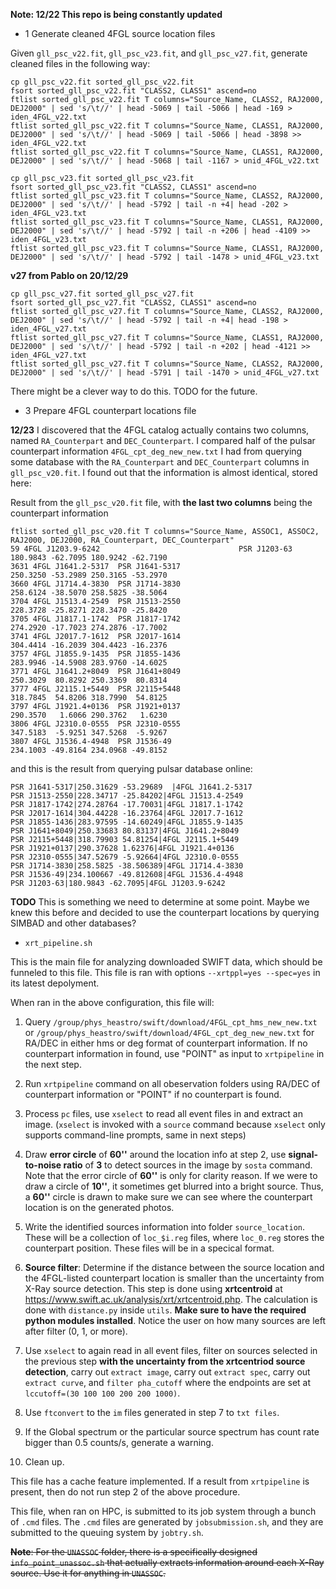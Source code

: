 **Note: 12/22 This repo is being constantly updated**

- 1 Generate cleaned 4FGL source location files

Given `gll_psc_v22.fit`, `gll_psc_v23.fit`, and `gll_psc_v27.fit`, generate cleaned files in the following way:

```
cp gll_psc_v22.fit sorted_gll_psc_v22.fit
fsort sorted_gll_psc_v22.fit "CLASS2, CLASS1" ascend=no
ftlist sorted_gll_psc_v22.fit T columns="Source_Name, CLASS2, RAJ2000, DEJ2000" | sed 's/\t//' | head -5069 | tail -5066 | head -169 > iden_4FGL_v22.txt
ftlist sorted_gll_psc_v22.fit T columns="Source_Name, CLASS1, RAJ2000, DEJ2000" | sed 's/\t//' | head -5069 | tail -5066 | head -3898 >> iden_4FGL_v22.txt
ftlist sorted_gll_psc_v22.fit T columns="Source_Name, CLASS1, RAJ2000, DEJ2000" | sed 's/\t//' | head -5068 | tail -1167 > unid_4FGL_v22.txt
```

```
cp gll_psc_v23.fit sorted_gll_psc_v23.fit
fsort sorted_gll_psc_v23.fit "CLASS2, CLASS1" ascend=no
ftlist sorted_gll_psc_v23.fit T columns="Source_Name, CLASS2, RAJ2000, DEJ2000" | sed 's/\t//' | head -5792 | tail -n +4| head -202 > iden_4FGL_v23.txt
ftlist sorted_gll_psc_v23.fit T columns="Source_Name, CLASS1, RAJ2000, DEJ2000" | sed 's/\t//' | head -5792 | tail -n +206 | head -4109 >> iden_4FGL_v23.txt
ftlist sorted_gll_psc_v23.fit T columns="Source_Name, CLASS1, RAJ2000, DEJ2000" | sed 's/\t//' | head -5792 | tail -1478 > unid_4FGL_v23.txt
```

**v27 from Pablo on 20/12/29**
```
cp gll_psc_v27.fit sorted_gll_psc_v27.fit
fsort sorted_gll_psc_v27.fit "CLASS2, CLASS1" ascend=no
ftlist sorted_gll_psc_v27.fit T columns="Source_Name, CLASS2, RAJ2000, DEJ2000" | sed 's/\t//' | head -5792 | tail -n +4| head -198 > iden_4FGL_v27.txt
ftlist sorted_gll_psc_v27.fit T columns="Source_Name, CLASS1, RAJ2000, DEJ2000" | sed 's/\t//' | head -5792 | tail -n +202 | head -4121 >> iden_4FGL_v27.txt
ftlist sorted_gll_psc_v27.fit T columns="Source_Name, CLASS2, RAJ2000, DEJ2000" | sed 's/\t//' | head -5791 | tail -1470 > unid_4FGL_v27.txt
```

There might be a clever way to do this. TODO for the future.


- 3 Prepare 4FGL counterpart locations file

**12/23** I discovered that the 4FGL catalog actually contains two columns, named `RA_Counterpart` and `DEC_Counterpart`. I compared half of the pulsar counterpart information `4FGL_cpt_deg_new_new.txt` I had from querying some database with the `RA_Counterpart` and `DEC_Counterpart` columns in `gll_psc_v20.fit`. I found out that the information is almost identical, stored here:

Result from the `gll_psc_v20.fit` file, with **the last two columns** being the counterpart information

```
ftlist sorted_gll_psc_v20.fit T columns="Source_Name, ASSOC1, ASSOC2, RAJ2000, DEJ2000, RA_Counterpart, DEC_Counterpart"
59 4FGL J1203.9-6242                               PSR J1203-63               180.9843 -62.7095 180.9242 -62.7190
3631 4FGL J1641.2-5317  PSR J1641-5317                                          250.3250 -53.2989 250.3165 -53.2970
3660 4FGL J1714.4-3830  PSR J1714-3830                                          258.6124 -38.5070 258.5825 -38.5064
3704 4FGL J1513.4-2549  PSR J1513-2550                                          228.3728 -25.8271 228.3470 -25.8420
3705 4FGL J1817.1-1742  PSR J1817-1742                                          274.2920 -17.7023 274.2876 -17.7002
3741 4FGL J2017.7-1612  PSR J2017-1614                                          304.4414 -16.2039 304.4423 -16.2376
3757 4FGL J1855.9-1435  PSR J1855-1436                                          283.9946 -14.5908 283.9760 -14.6025
3771 4FGL J1641.2+8049  PSR J1641+8049                                          250.3029  80.8292 250.3369  80.8314
3777 4FGL J2115.1+5449  PSR J2115+5448                                          318.7845  54.8206 318.7990  54.8125
3797 4FGL J1921.4+0136  PSR J1921+0137                                          290.3570   1.6066 290.3762   1.6230
3806 4FGL J2310.0-0555  PSR J2310-0555                                          347.5183  -5.9251 347.5268  -5.9267
3807 4FGL J1536.4-4948  PSR J1536-49                                            234.1003 -49.8164 234.0968 -49.8152
```

and this is the result from querying pulsar database online:

```
PSR J1641-5317|250.31629 -53.29689  |4FGL J1641.2-5317
PSR J1513-2550|228.34717 -25.84202|4FGL J1513.4-2549
PSR J1817-1742|274.28764 -17.70031|4FGL J1817.1-1742
PSR J2017-1614|304.44228 -16.23764|4FGL J2017.7-1612
PSR J1855-1436|283.97595 -14.60249|4FGL J1855.9-1435
PSR J1641+8049|250.33683 80.83137|4FGL J1641.2+8049
PSR J2115+5448|318.79903 54.81254|4FGL J2115.1+5449
PSR J1921+0137|290.37628 1.62376|4FGL J1921.4+0136
PSR J2310-0555|347.52679 -5.92664|4FGL J2310.0-0555
PSR J1714-3830|258.5825 -38.506389|4FGL J1714.4-3830
PSR J1536-49|234.100667 -49.812608|4FGL J1536.4-4948
PSR J1203-63|180.9843 -62.7095|4FGL J1203.9-6242
```

**TODO** This is something we need to determine at some point. Maybe we knew this before and decided to use the counterpart locations by querying SIMBAD and other databases?

- `xrt_pipeline.sh`

This is the main file for analyzing downloaded SWIFT data, which should be funneled to this file. This file is ran with options `--xrtppl=yes --spec=yes` in its latest depolyment.

When ran in the above configuration, this file will:
  1. Query `/group/phys_heastro/swift/download/4FGL_cpt_hms_new_new.txt` or `/group/phys_heastro/swift/download/4FGL_cpt_deg_new_new.txt` for RA/DEC in either hms or deg format of counterpart information. If no counterpart information in found, use "POINT" as input to `xrtpipeline` in the next step.
  
  2. Run `xrtpipeline` command on all obeservation folders using RA/DEC of counterpart information or "POINT" if no counterpart is found.
  
  3. Process `pc` files, use `xselect` to read all event files in and extract an image. (`xselect` is invoked with a `source` command because `xselect` only supports command-line prompts, same in next steps)
  
  4. Draw **error circle** of **60''** around the location info at step 2,  use **signal-to-noise ratio** of **3** to detect sources in the image by `sosta` command. Note that the error circle of **60''** is only for clarity reason. If we were to draw a circle of **10''**, it sometimes get blurred into a bright source. Thus, a **60''** circle is drawn to make sure we can see where the counterpart location is on the generated photos.
  
  5. Write the identified sources information into folder `source_location`. These will be a collection of `loc_$i.reg` files, where `loc_0.reg` stores the counterpart position. These files will be in a specical format.

  6. **Source filter**: Determine if the distance between the source location and the 4FGL-listed counterpart location is smaller than the uncertainty from X-Ray source detection. This step is done using **xrtcentroid** at https://www.swift.ac.uk/analysis/xrt/xrtcentroid.php. The calculation is done with `distance.py` inside `utils`. **Make sure to have the required python modules installed**. Notice the user on how many sources are left after filter (0, 1, or more).
  
  7. Use `xselect` to again read in all event files, filter on sources selected in the previous step **with the uncertainty from the xrtcentriod source detection**, carry out `extract image`, carry out `extract spec`, carry out `extract curve`, and `filter pha_cutoff` where the endpoints are set at `lccutoff=(30 100 100 200 200 1000)`.
  
  8. Use `ftconvert` to the `im` files generated in step 7 to `txt files`.
  
  9. If the Global spectrum or the particular source spectrum has count rate bigger than 0.5 counts/s, generate a warning.
  
  10. Clean up.
  
This file has a cache feature implemented. If a result from `xrtpipeline` is present, then do not run step 2 of the above procedure.

This file, when ran on HPC, is submitted to its job system through a bunch of `.cmd` files. The `.cmd` files are generated by `jobsubmission.sh`, and they are submitted to the queuing system by `jobtry.sh`.

~~**Note**: For the `UNASSOC` folder, there is a specifically designed `info_point_unassoc.sh` that actually extracts information around each X-Ray source. Use it for anything in `UNASSOC`.~~